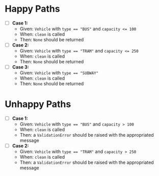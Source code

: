 # Happy Paths
- [ ] **Case 1:**
	- Given: `Vehicle` with `type == "BUS"` and `capacity <= 100`
	- When: `clean` is called
	- Then: `None` should be returned
- [ ] **Case 2:**
	- Given: `Vehicle` with `type == "TRAM"` and `capacity <= 250`
	- When: `clean` is called
	- Then: `None` should be returned
- [ ] **Case 3:**
	- Given: `Vehicle` with `type == "SUBWAY"`
	- When: `clean` is called
	- Then: `None` should be returned
# Unhappy Paths
- [ ] **Case 1:**
	- Given: `Vehicle` with `type == "BUS"` and `capacity > 100`
	- When: `clean` is called
	- Then: a `ValidationError` should be raised with the appropriated message
- [ ] **Case 2:**
	- Given: `Vehicle` with `type == "TRAM"` and `capacity > 250`
	- When: `clean` is called
	- Then: a `ValidationError` should be raised with the appropriated message